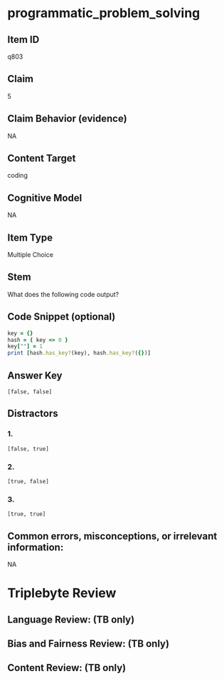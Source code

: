 # programmatic_problem_solving

## Item ID
q803

## Claim
5

## Claim Behavior (evidence)
NA

## Content Target
coding

## Cognitive Model
NA

## Item Type
Multiple Choice

## Stem
What does the following code output?

## Code Snippet (optional)
```ruby
key = {}
hash = { key => 0 }
key[""] = 1
print [hash.has_key?(key), hash.has_key?({})]
```

## Answer Key
`[false, false]`

## Distractors

### 1.
`[false, true]`

### 2.
`[true, false]`

### 3.
`[true, true]`

## Common errors, misconceptions, or irrelevant information:
NA

# Triplebyte Review


## Language Review: (TB only)


## Bias and Fairness Review: (TB only)


## Content Review: (TB only)


